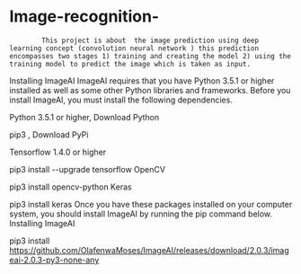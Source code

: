 # Image-recognition-
            This project is about  the image prediction using deep learning concept (convolution neural network ) this prediction encompasses two stages 1) training and creating the model 2) using the training model to predict the image which is taken as input.

Installing ImageAI
ImageAI requires that you have Python 3.5.1 or higher installed as well as some other Python libraries and frameworks. Before you install ImageAI, you must install the following dependencies.

Python 3.5.1 or higher, Download Python

pip3 , Download PyPi

Tensorflow 1.4.0 or higher

pip3 install --upgrade tensorflow
OpenCV

pip3 install opencv-python
Keras

pip3 install keras
Once you have these packages installed on your computer system, you should install ImageAI by running the pip command below. Installing ImageAI

pip3 install https://github.com/OlafenwaMoses/ImageAI/releases/download/2.0.3/imageai-2.0.3-py3-none-any




